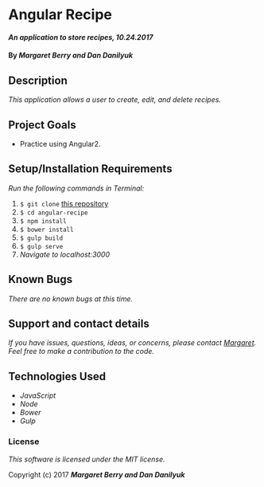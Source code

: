 # Angular Recipe

#### _An application to store recipes, 10.24.2017_

#### By _**Margaret Berry and Dan Danilyuk**_

## Description
_This application allows a user to create, edit, and delete recipes._

## Project Goals
* Practice using Angular2.

## Setup/Installation Requirements
_Run the following commands in Terminal:_

1. `$ git clone` [this repository](https://github.com/codemargaret/angular-recipe.git)
2. `$ cd angular-recipe`
3. `$ npm install`
4. `$ bower install`
5. `$ gulp build`
6. `$ gulp serve`
7. _Navigate to localhost:3000_

## Known Bugs
_There are no known bugs at this time._

## Support and contact details
_If you have issues, questions, ideas, or concerns, please contact [Margaret](codeberry1@gmail.com). Feel free to make a contribution to the code._

## Technologies Used
* _JavaScript_
* _Node_
* _Bower_
* _Gulp_

### License
*This software is licensed under the MIT license.*

Copyright (c) 2017 **_Margaret Berry and Dan Danilyuk_**
